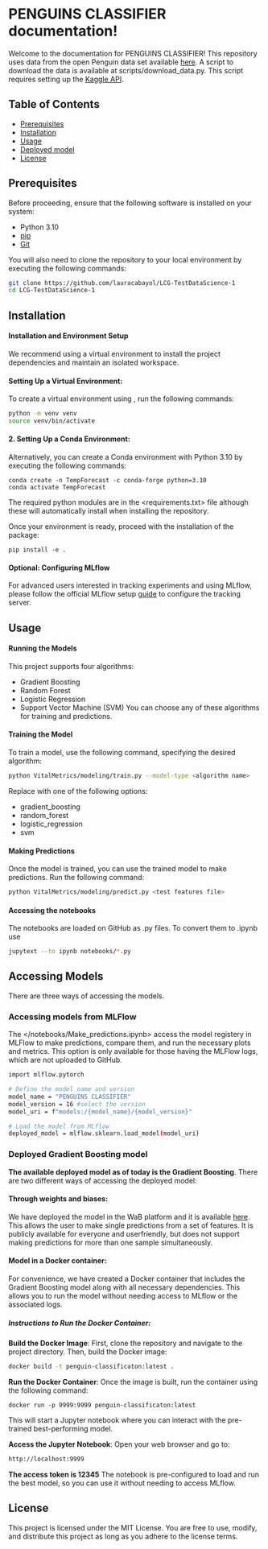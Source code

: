 # PENGUINS CLASSIFIER documentation!
Welcome to the documentation for PENGUINS CLASSIFIER! This repository uses data from the open Penguin data set available [here](https://www.kaggle.com/datasets/satyajeetrai/palmer-penguins-dataset-for-eda). A script to download the data is available at scripts/download_data.py. This script requires setting up the [Kaggle API](https://www.kaggle.com/docs/api).

## Table of Contents

- [Prerequisites](##Prerequisites)
- [Installation](##installation)
- [Usage](##usage)
- [Deployed model](##Accessing-the-LSTM-depolyed-model)
- [License](##license)

## Prerequisites

Before proceeding, ensure that the following software is installed on your system:

- Python 3.10
- [pip](https://pip.pypa.io/en/stable/installation/)
- [Git](https://git-scm.com/book/en/v2/Getting-Started-Installing-Git)

You will also need to clone the repository to your local environment by executing the following commands:

```bash
git clone https://github.com/lauracabayol/LCG-TestDataScience-1
cd LCG-TestDataScience-1
```
## Installation

#### Installation and Environment Setup
We recommend using a virtual environment to install the project dependencies and maintain an isolated workspace.
#### Setting Up a Virtual Environment:
To create a virtual environment using <venv>, run the following commands:
```bash
python -m venv venv
source venv/bin/activate  
```
#### 2. Setting Up a Conda Environment:
Alternatively, you can create a Conda environment with Python 3.10 by executing the following commands:
```
conda create -n TempForecast -c conda-forge python=3.10
conda activate TempForecast
```
The required python modules are in the <requirements.txt> file although these will automatically install when installing the repository.

Once your environment is ready, proceed with the installation of the package:

```
pip install -e .
``` 
#### Optional: Configuring MLflow
For advanced users interested in tracking experiments and using MLflow, please follow the official MLflow setup [guide](https://mlflow.org/docs/latest/getting-started/index.html) to configure the tracking server.

## Usage

#### Running the Models
This project supports four algorithms:

- Gradient Boosting
- Random Forest
- Logistic Regression
- Support Vector Machine (SVM)
You can choose any of these algorithms for training and predictions.

#### Training the Model
To train a model, use the following command, specifying the desired algorithm:
```bash
python VitalMetrics/modeling/train.py --model-type <algorithm name>
```
Replace <algorithm name> with one of the following options:
- gradient_boosting
- random_forest
- logistic_regression
- svm

#### Making Predictions
Once the model is trained, you can use the trained model to make predictions. Run the following command:
```bash
python VitalMetrics/modeling/predict.py <test features file>
```

#### Accessing the notebooks
The notebooks are loaded on GitHub as .py files. To convert them to .ipynb use <jupytext>

```bash
jupytext --to ipynb notebooks/*.py
```
## Accessing Models
There are three ways of accessing the models.

### Accessing models from MLFlow
The </notebooks/Make_predictions.ipynb> access the model registery in MLFlow to make predictions, compare them, and run the necessary plots and metrics. This option is only available for those having the MLFlow logs, which are not uploaded to GitHub.
```bash
import mlflow.pytorch

# Define the model name and version
model_name = "PENGUINS CLASSIFIER"
model_version = 16 #select the version
model_uri = f"models:/{model_name}/{model_version}"

# Load the model from MLflow
deployed_model = mlflow.sklearn.load_model(model_uri)
```
### Deployed Gradient Boosting model
**The available deployed model as of today is the Gradient Boosting**. There are two different ways of accessing the deployed model:

#### Through weights and biases:
We have deployed the model in the WaB platform and it is available [here](https://huggingface.co/spaces/lauracabayol/PENGUINS_CLASSIFIER). This allows the user to make single predictions from a set of features. It is publicly available for everyone and userfriendly, but does not support making predictions for more than one sample simultaneously. 

#### Model in a Docker container:

For convenience, we have created a Docker container that includes the Gradient Boosting model along with all necessary dependencies. This allows you to run the model without needing access to MLflow or the associated logs.

##### Instructions to Run the Docker Container:

**Build the Docker Image**: First, clone the repository and navigate to the project directory. Then, build the Docker image:
```bash
docker build -t penguin-classificaton:latest .
```
**Run the Docker Container**: Once the image is built, run the container using the following command:
```
docker run -p 9999:9999 penguin-classificaton:latest
```
This will start a Jupyter notebook where you can interact with the pre-trained best-performing model.

**Access the Jupyter Notebook**: Open your web browser and go to:
```bash
http://localhost:9999
```
**The access token is 12345**
The notebook is pre-configured to load and run the best model, so you can use it without needing to access MLflow.

## License

This project is licensed under the MIT License. You are free to use, modify, and distribute this project as long as you adhere to the license terms.